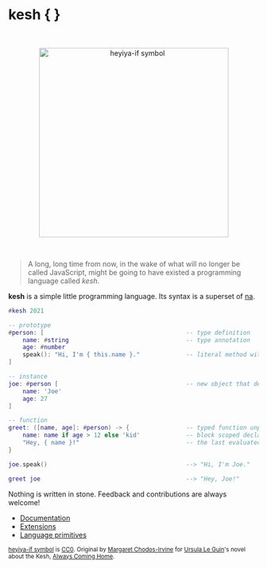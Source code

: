 # kesh { }

<p>&nbsp;</p>
<p align="center" width="100%"><img height="381px" alt="heyiya-if symbol" src="https://upload.wikimedia.org/wikipedia/commons/c/c2/Double_spirale.svg"></p>
<p>&nbsp;</p>

> A long, long time from now, in the wake of what will no longer be called JavaScript, might be going to have existed a programming language called _kesh_.

**kesh** is a simple little programming language. Its syntax is a superset of [na](https://github.com/kesh-lang/na).

```lua
#kesh 2021

-- prototype
#person: [                                        -- type definition
    name: #string                                 -- type annotation
    age: #number
    speak(): "Hi, I'm { this.name }."             -- literal method with type inference
]

-- instance
joe: #person [                                    -- new object that delegates to #person
    name: 'Joe'
    age: 27
]

-- function
greet: ([name, age]: #person) -> {                -- typed function unpacking the argument
    name: name if age > 12 else 'kid'             -- block scoped declaration (masking)
    "Hey, { name }!"                              -- the last evaluated expression is returned
}

joe.speak()                                       --> "Hi, I'm Joe."

greet joe                                         --> "Hey, Joe!"
```

Nothing is written in stone. Feedback and contributions are always welcome!

- [Documentation](https://github.com/kesh-lang/kesh/wiki/Documentation)
- [Extensions](https://github.com/kesh-lang/kesh/wiki/Extensions)
- [Language primitives](https://github.com/kesh-lang/kesh/wiki/Language-primitives)

<sub>[heyiya-if symbol](https://commons.wikimedia.org/wiki/File:Double_spirale.svg) is [CC0](https://creativecommons.org/publicdomain/zero/1.0/). Original by [Margaret Chodos-Irvine](https://chodos-irvine.com/) for [Ursula Le Guin](https://www.ursulakleguin.com/)'s novel about the Kesh, [Always Coming Home](https://www.ursulakleguin.com/always-coming-home-book).</sub>
